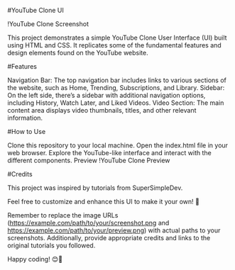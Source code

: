 #YouTube Clone UI

!YouTube Clone Screenshot

This project demonstrates a simple YouTube Clone User Interface (UI) built using HTML and CSS. It replicates some of the fundamental features and design elements found on the YouTube website.

#Features

Navigation Bar: The top navigation bar includes links to various sections of the website, such as Home, Trending, Subscriptions, and Library.
Sidebar: On the left side, there’s a sidebar with additional navigation options, including History, Watch Later, and Liked Videos.
Video Section: The main content area displays video thumbnails, titles, and other relevant information.

#How to Use

Clone this repository to your local machine.
Open the index.html file in your web browser.
Explore the YouTube-like interface and interact with the different components.
Preview
!YouTube Clone Preview

#Credits

This project was inspired by tutorials from SuperSimpleDev.

Feel free to customize and enhance this UI to make it your own! 🚀

Remember to replace the image URLs (https://example.com/path/to/your/screenshot.png and https://example.com/path/to/your/preview.png) with actual paths to your screenshots. Additionally, provide appropriate credits and links to the original tutorials you followed.

Happy coding! 😊🎉
